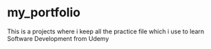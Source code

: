 # my_portfolio

This is a projects where i keep all the practice file which i use to learn Software Development from Udemy
